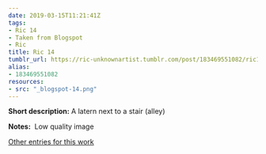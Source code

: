 ```yaml
---
date: 2019-03-15T11:21:41Z
tags:
- Ric 14
- Taken from Blogspot
- Ric
title: Ric 14
tumblr_url: https://ric-unknownartist.tumblr.com/post/183469551082/ric14
alias:
- 183469551082
resources:
- src: "_blogspot-14.png"
---
```


**Short description:** A latern next to a stair (alley)

**Notes:** &nbsp;Low quality image

[Other entries for this work](/tags/Ric-14)
